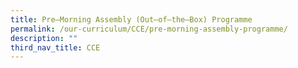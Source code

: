 ```yaml
---
title: Pre–Morning Assembly (Out–of–the–Box) Programme
permalink: /our-curriculum/CCE/pre-morning-assembly-programme/
description: ""
third_nav_title: CCE
---
```

